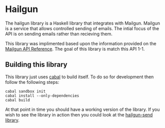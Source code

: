 # Hailgun

The hailgun library is a Haskell library that integrates with Mailgun. Mailgun is a service that
allows controlled sending of emails. The intial focus of the API is on sending emails rather than 
recieving them.

This library was implimented based upon the information provided on the [Mailgun API Reference][1].
The goal of this library is match this API 1-1.

## Building this library

This library just uses [cabal][2] to build itself. To do so for development then follow the following
steps:

    cabal sandbox init
    cabal install --only-dependencies
    cabal build

At that point in time you should have a working version of the library. If you wish to see the
library in action then you could look at the [hailgun-send library][3].

 [1]: https://documentation.mailgun.com/en/latest/api_reference.html
 [2]: http://www.haskell.org/cabal/
 [3]: https://hackage.haskell.org/package/hailgun-send
